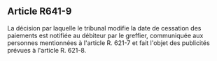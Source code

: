 Article R641-9
----
La décision par laquelle le tribunal modifie la date de cessation des paiements
est notifiée au débiteur par le greffier, communiquée aux personnes mentionnées
à l'article R. 621-7 et fait l'objet des publicités prévues à l'article R.
621-8.
